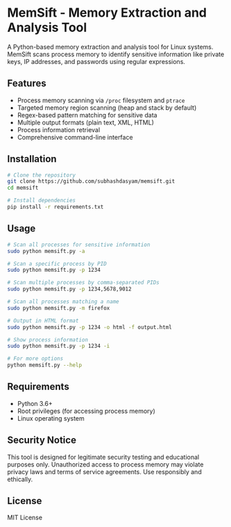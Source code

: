# MemSift - Memory Extraction and Analysis Tool

A Python-based memory extraction and analysis tool for Linux systems. MemSift scans process memory to identify sensitive information like private keys, IP addresses, and passwords using regular expressions.

## Features

- Process memory scanning via `/proc` filesystem and `ptrace`
- Targeted memory region scanning (heap and stack by default)
- Regex-based pattern matching for sensitive data
- Multiple output formats (plain text, XML, HTML)
- Process information retrieval
- Comprehensive command-line interface

## Installation

```bash
# Clone the repository
git clone https://github.com/subhashdasyam/memsift.git
cd memsift

# Install dependencies
pip install -r requirements.txt
```

## Usage

```bash
# Scan all processes for sensitive information
sudo python memsift.py -a

# Scan a specific process by PID
sudo python memsift.py -p 1234

# Scan multiple processes by comma-separated PIDs
sudo python memsift.py -p 1234,5678,9012

# Scan all processes matching a name
sudo python memsift.py -m firefox

# Output in HTML format
sudo python memsift.py -p 1234 -o html -f output.html

# Show process information
sudo python memsift.py -p 1234 -i

# For more options
python memsift.py --help
```

## Requirements

- Python 3.6+
- Root privileges (for accessing process memory)
- Linux operating system

## Security Notice

This tool is designed for legitimate security testing and educational purposes only. Unauthorized access to process memory may violate privacy laws and terms of service agreements. Use responsibly and ethically.

## License

MIT License

